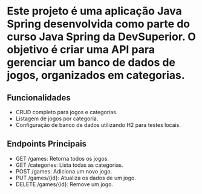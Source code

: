 # Este projeto é uma aplicação Java Spring desenvolvida como parte do curso Java Spring da DevSuperior. O objetivo é criar uma API para gerenciar um banco de dados de jogos, organizados em categorias.

## Funcionalidades
 - CRUD completo para jogos e categorias.
 - Listagem de jogos por categoria.
 - Configuração de banco de dados utilizando H2 para testes locais.

## Endpoints Principais
- GET /games: Retorna todos os jogos.
- GET /categories: Lista todas as categorias.
- POST /games: Adiciona um novo jogo.
- PUT /games/{id}: Atualiza os dados de um jogo.
- DELETE /games/{id}: Remove um jogo.
